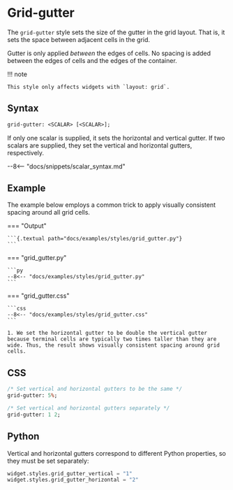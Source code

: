 # Grid-gutter

The `grid-gutter` style sets the size of the gutter in the grid layout.
That is, it sets the space between adjacent cells in the grid.

Gutter is only applied _between_ the edges of cells.
No spacing is added between the edges of cells and the edges of the container.

!!! note

    This style only affects widgets with `layout: grid`.

## Syntax

```sass
grid-gutter: <SCALAR> [<SCALAR>];
```

If only one scalar is supplied, it sets the horizontal and vertical gutter.
If two scalars are supplied, they set the vertical and horizontal gutters, respectively.

--8<-- "docs/snippets/scalar_syntax.md"

## Example

The example below employs a common trick to apply visually consistent spacing around all grid cells.

=== "Output"

    ```{.textual path="docs/examples/styles/grid_gutter.py"}
    ```

=== "grid_gutter.py"

    ```py
    --8<-- "docs/examples/styles/grid_gutter.py"
    ```

=== "grid_gutter.css"

    ```css
    --8<-- "docs/examples/styles/grid_gutter.css"
    ```

    1. We set the horizontal gutter to be double the vertical gutter because terminal cells are typically two times taller than they are wide. Thus, the result shows visually consistent spacing around grid cells.

## CSS

```sass
/* Set vertical and horizontal gutters to be the same */
grid-gutter: 5%;

/* Set vertical and horizontal gutters separately */
grid-gutter: 1 2;
```

## Python

Vertical and horizontal gutters correspond to different Python properties, so they must be set separately:

```py
widget.styles.grid_gutter_vertical = "1"
widget.styles.grid_gutter_horizontal = "2"
```
